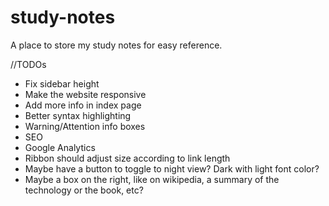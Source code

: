 # study-notes
A place to store my study notes for easy reference.

//TODOs

- Fix sidebar height
- Make the website responsive
- Add more info in index page
- Better syntax highlighting
- Warning/Attention info boxes
- SEO
- Google Analytics
- Ribbon should adjust size according to link length
- Maybe have a button to toggle to night view? Dark with light font color?
- Maybe a box on the right, like on wikipedia, a summary of the technology or the book, etc?
